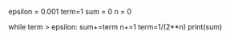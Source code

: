 epsilon = 0.001
term=1
sum = 0
n = 0

while term > epsilon:
    sum+=term
    n+=1
    term=1/(2**n)
print(sum)
